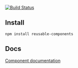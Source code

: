 [![Build Status](https://travis-ci.com/ventoji/reusable-components.svg?branch=master)](https://travis-ci.com/ventoji/reusable-components)

## Install
```
npm install reusable-components
```

## Docs
[Component documentation](https://app.netlify.com/sites/objective-jang-fd103f/overview)

